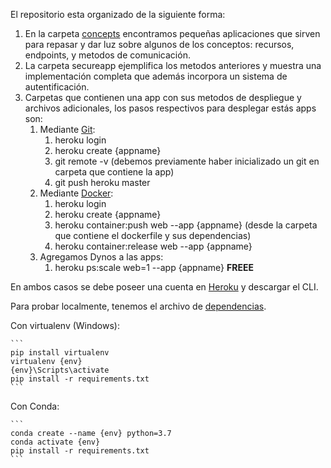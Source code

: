 El repositorio esta organizado de la siguiente forma: 

1. En la carpeta [concepts](\concepts) encontramos pequeñas aplicaciones que sirven para repasar y dar luz sobre algunos de los conceptos: recursos, endpoints, y metodos de comunicación. 
2. La carpeta secureapp ejemplifica los metodos anteriores y muestra una implementación completa que además incorpora un sistema de autentificación. 
3. Carpetas que contienen una app con sus metodos de despliegue y archivos adicionales, los pasos respectivos para desplegar estás apps son:
   1. Mediante [Git](gitway): 
      1. heroku login
      2. heroku create {appname}
      3. git remote -v  (debemos previamente haber inicializado un git en carpeta que contiene la app)
      4. git push heroku master 
   2. Mediante [Docker](dockerway): 
      1. heroku login
      2. heroku create {appname}
      3. heroku container:push web --app {appname} (desde la carpeta que contiene el dockerfile y sus dependencias)
      4. heroku container:release web --app {appname}
   3. Agregamos Dynos a las apps: 
      1. heroku ps:scale web=1 --app {appname} **FREEE**

En ambos casos se debe poseer  una cuenta en [Heroku](https://www.heroku.com/) y descargar el CLI.

Para probar localmente, tenemos el archivo de [dependencias](requirements.txt). 

Con virtualenv (Windows):

    ```
    pip install virtualenv
    virtualenv {env}
    {env}\Scripts\activate
    pip install -r requirements.txt 
    ```
Con Conda: 

    ```
    conda create --name {env} python=3.7
    conda activate {env}
    pip install -r requirements.txt
    ```

